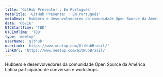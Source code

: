 ```yaml
---
title: 'GitHub Presente! : Em Português'
metaTitle: 'GitHub Presente! : Em Português'
metaDesc: 'Hubbers e desenvolvedores da comunidade Open Source da América Latina participarão de conversas e workshops.'
date: '06/16'
UTCStartTime: 'TBD'
UTCEndTime: 'TBD'
type: 'meetup'
userName: 'github'
userLink: 'https://www.meetup.com/GitHubBrasil/'
linkUrl: 'https://www.meetup.com/GitHubBrasil/'
---
```


Hubbers e desenvolvedores da comunidade Open Source da América Latina participarão de conversas e workshops.
